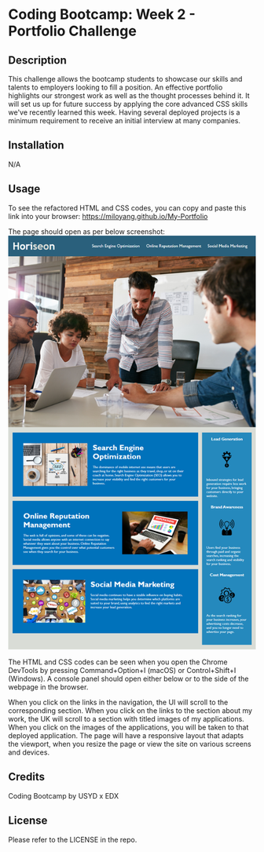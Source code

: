 # Coding Bootcamp: Week 2 - Portfolio Challenge

## Description

This challenge allows the bootcamp students to showcase our skills and talents to employers looking to fill a position. An effective portfolio highlights our strongest work as well as the thought processes behind it. It will set us up for future success by applying the core advanced CSS skills we've recently learned this week. Having several deployed projects is a minimum requirement to receive an initial interview at many companies.

## Installation

N/A

## Usage

To see the refactored HTML and CSS codes, you can copy and paste this link into your browser: https://miloyang.github.io/My-Portfolio

The page should open as per below screenshot:
![Screenshot of Portfolio Page](assets/images/challenge-page-screenshot.png)

The HTML and CSS codes can be seen when you open the Chrome DevTools by pressing Command+Option+I (macOS) or Control+Shift+I (Windows). A console panel should open either below or to the side of the webpage in the browser. 

When you click on the links in the navigation, the UI will scroll to the corresponding section. When you click on the links to the section about my work, the UK will scroll to a section with titled images of my applications. When you click on the images of the applications, you will be taken to that deployed application. The page will have a responsive layout that adapts the viewport, when you resize the page or view the site on various screens and devices.

## Credits

Coding Bootcamp by USYD x EDX

## License

Please refer to the LICENSE in the repo.
